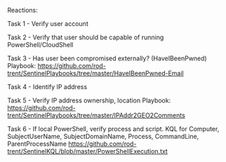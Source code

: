 Reactions:

Task 1 - Verify user account

Task 2 - Verify that user should be capable of running PowerShell/CloudShell

Task 3 - Has user been compromised externally? (HaveIBeenPwned)
Playbook: <https://github.com/rod-trent/SentinelPlaybooks/tree/master/HaveIBeenPwned-Email>

Task 4 - Identify IP address

Task 5 - Verify IP address ownership, location
Playbook: https://github.com/rod-trent/SentinelPlaybooks/tree/master/IPAddr2GEO2Comments 

Task 6 - If local PowerShell, verify process and script. 
KQL for Computer, SubjectUserName, SubjectDomainName, Process, CommandLine, ParentProcessName
https://github.com/rod-trent/SentinelKQL/blob/master/PowerShellExecution.txt 

